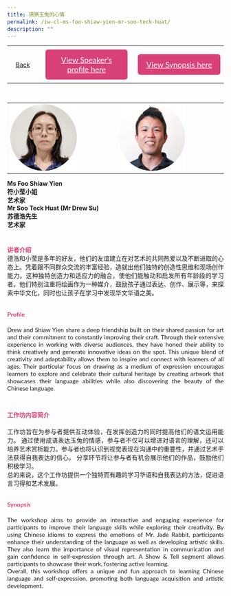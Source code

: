 ```yaml
---
title: 猜猜玉兔的心情
permalink: /iw-cl-ms-foo-shiaw-yien-mr-soo-teck-huat/
description: ""
---
```

<style>
  .video-container {
  position: relative;
  width: 100%;
  overflow: hidden;
  padding-top: 56.25%; 
}
.responsive-iframe {
  position: absolute;
  top: 0;
  left: 0;
  bottom: 0;
  right: 0;
  width: 100%;
  height: 100%;
  border: none;
}
.btntop {
    position: fixed;
    float: right;
    bottom: 20px;
    right: 80px;
    z-index: 99;
    boder: none;
    background-color: #3bb9ff;
    cursor: pointer;
    padding: 15px;
    boder-radius: 4px;
    color: #fff;
    font-weight: 600;
}
    .btn1,.btn2{
      font-size: 18px;
    font-family: Lato,sans-serif;
    background-color: #d84178;
    padding: 13px 13px;
    border-radius: 6px;
    text-align: center;
    display: block;
    margin-left: 8px;
  }
  @media only screen and (max-width: 600px){ 
  .btn1,.btn2{
   margin-left: -6px;
    padding: 1px 8px;
  }
  }
   .btn1:hover {
background-color: lightgrey;!important;
}
 .btn2:hover {
background-color: lightgrey;!important;
}
.content a {
margin-bottom:0rem;
text-decoration:none;
}
  img {
height:auto;
max-width:100%;
}
	
	.tlimg img {
height:auto;
max-width:30%;
}
</style>


<table>
  <tbody><tr>   
        <td style="border: none;
  text-align: left;padding: 20px;">
<a href="/iw-chinese-session">Back</a>
</td>
    <td style="border: none;
  text-align: left;padding: 8px;width: 43%;"> <a href="#C1" class="btn1" style="color:#fff;">View Speaker's profile here</a> </td>
    <td style="border: none;
  text-align: left;padding: 8px;width: 43%;">
      <a href="#C2" class="btn2" style="color:#fff;">  View Synopsis here</a>
    </td>
   </tr>
</tbody></table><br>

<table>
		<tbody><tr>
		<td>
		<img src="/images/CL/4_foo_shiaw_yien.png" style="width:65%"> 
		</td>
		<td>
		<img src="/images/CL/4_drew_su.png" style="width:65%">
		</td>
		</tr>
</tbody></table>
	

 <p> <strong>Ms Foo Shiaw Yien<br>符小莹小姐<br>艺术家<br>
Mr Soo Teck Huat (Mr Drew Su)<br>
苏德浩先生<br>艺术家
</strong></p>
  
<h4 id="C1" style="padding-top:24px;margin:0px;color:#d84178;font-family:Lato,sans-serif;">讲者介绍</h4>  
<p style="margin:0px;font-family: Lato,sans-serif;text-align: justify">
德浩和小莹是多年的好友，他们的友谊建立在对艺术的共同热爱以及不断进取的心态上。凭着跟不同群众交流的丰富经验，造就出他们独特的创造性思维和现场创作能力。这种独特创造力和适应力的融合，使他们能触动和启发所有年龄段的学习者。他们特别注重将绘画作为一种媒介，鼓励孩子通过表达、创作、展示等，来探索中华文化，同时也让孩子在学习中发现华文华语之美。
</p>
	
<h4 id="C1" style="padding-top:12px;color:#d84178;font-family:Lato,sans-serif;">Profile</h4>  
<p style="margin:0px;font-family: Lato,sans-serif;text-align: justify">
Drew and Shiaw Yien share a deep friendship built on their shared passion for art and their commitment to constantly improving their craft. Through their extensive experience in working with diverse audiences, they have honed their ability to think creatively and generate innovative ideas on the spot. This unique blend of creativity and adaptability allows them to inspire and connect with learners of all ages. Their particular focus on drawing as a medium of expression encourages learners to explore and celebrate their cultural heritage by creating artwork that showcases their language abilities while also discovering the beauty of the Chinese language.
</p>


<h4 id="C2" style="padding-top:24px; color:#d84178;font-family:Lato,sans-serif;">工作坊内容简介</h4>  
<p style="margin:0px;font-family: Lato,sans-serif;text-align: justify">
工作坊旨在为参与者提供互动体验，在发挥创造力的同时提高他们的语文运用能力。 通过使用成语表达玉兔的情感，参与者不仅可以增进对语言的理解，还可以培养艺术赏析能力。参与者也将认识到视觉表现在沟通中的重要性，并通过艺术手法获得自我表达的信心。 分享环节将让参与者有机会展示他们的作品，鼓励他们积极学习。<br>
总的来说，这个工作坊提供一个独特而有趣的学习华语和自我表达的方法，促进语言习得和艺术发展。
</p>
<h4 id="C2" style="padding-top:12px;color:#d84178;font-family:Lato,sans-serif;">Synopsis</h4>  
<p style="margin:0px;font-family: Lato,sans-serif; text-align:justify;">
The workshop aims to provide an interactive and engaging experience for participants to improve their language skills while exploring their creativity. By using Chinese idioms to express the emotions of Mr. Jade Rabbit, participants enhance their understanding of the language as well as developing artistic skills. They also learn the importance of visual representation in communication and gain confidence in self-expression through art. A Show &amp; Tell segment allows participants to showcase their work, fostering active learning.<br>
Overall, this workshop offers a unique and fun approach to learning Chinese language and self-expression, promoting both language acquisition and artistic development.</p>